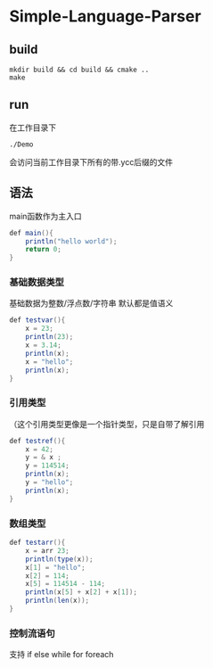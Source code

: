 # Simple-Language-Parser

## build

```
mkdir build && cd build && cmake ..
make
```



## run

在工作目录下
```
./Demo  
```

会访问当前工作目录下所有的带.ycc后缀的文件


## 语法

main函数作为主入口

```C#
def main(){
    println("hello world");
    return 0;
}
```

### 基础数据类型

基础数据为整数/浮点数/字符串 
默认都是值语义


```C#
def testvar(){
    x = 23;
    println(23);
    x = 3.14;
    println(x);
    x = "hello";
    println(x);
}
```

### 引用类型
（这个引用类型更像是一个指针类型，只是自带了解引用

```C#
def testref(){
    x = 42;
    y = & x ;
    y = 114514;
    println(x);
    y = "hello";
    println(x);
}
```

### 数组类型

```C#
def testarr(){
    x = arr 23;
    println(type(x));
    x[1] = "hello";
    x[2] = 114;
    x[5] = 114514 - 114;
    println(x[5] + x[2] + x[1]);
    println(len(x));
}
```





### 控制流语句

支持 if else while for foreach